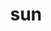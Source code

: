 ---
category: 3-letters
denotation: null
name: sun
reference_link: https://www.etymonline.com/word/sun
root_language: null
root_name: null
title: sun
type: free
word_sums:
- respelling: sun
  sum: 'Sun + '
---